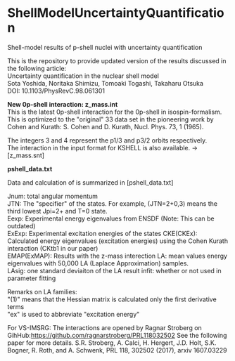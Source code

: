 # ShellModelUncertaintyQuantification
Shell-model results of p-shell nuclei with uncertainty quantification

This is the repository to provide updated version of the results discussed in the following article:  
Uncertainty quantification in the nuclear shell model  
Sota Yoshida, Noritaka Shimizu, Tomoaki Togashi, Takaharu Otsuka  
DOI: 10.1103/PhysRevC.98.061301  

**New 0p-shell interaction: z_mass.int**  
This is the latest 0p-shell interaction for the 0p-shell in isospin-formalism.  This is optimized to the "original" 33 data set in the pioneering work by Cohen and Kurath: S. Cohen and D. Kurath, Nucl. Phys. 73, 1 (1965).  

The integers 3 and 4 represent the p1/3 and p3/2 orbits respectively.  
The interaction in the input format for KSHELL is also available. -> [z_mass.snt]  

**pshell_data.txt**

Data and calculation of is summarized in [pshell_data.txt]

Jnum: total angular momentum  
JTN: The "specifier" of the states. For example, (JTN=2+0,3) means the third lowest Jpi=2+ and T=0 state.  
Eexp: Experimental energy eigenvalues from ENSDF (Note: This can be outdated)  
ExExp: Experimental excitation energies of the states 
CKE(CKEx): Calculated energy eigenvalues (excitation energies) using the Cohen Kurath interaction (CKtb1 in our paper)    
EMAP(ExMAP): Results with the z-mass interection
LA: mean values energy eigenvalues with 50,000 LA (Laplace Approximation) samples.  
LAsig: one standard deviaiton of the LA result
infit: whether or not used in parameter fitting

Remarks on LA families:  
"(1)" means that the Hessian matrix is calculated only the first derivative terms  
"ex" is used to abbreviate "excitation energy"

For VS-IMSRG:
The interactions are opened by Ragnar Stroberg on GihHub:https://github.com/ragnarstroberg/PRL118032502
See the following paper for more details.
S.R. Stroberg, A. Calci, H. Hergert, J.D. Holt, S.K. Bogner, R. Roth, and A. Schwenk,  PRL 118, 302502 (2017), arxiv 1607.03229  
